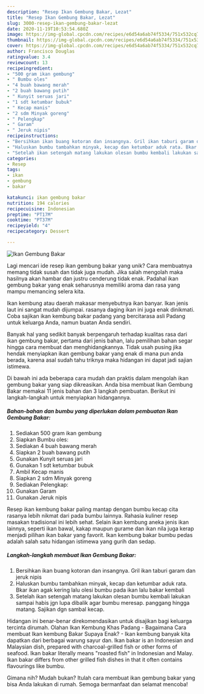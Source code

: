 ```yaml
---
description: "Resep Ikan Gembung Bakar, Lezat"
title: "Resep Ikan Gembung Bakar, Lezat"
slug: 3000-resep-ikan-gembung-bakar-lezat
date: 2020-11-19T10:53:54.680Z
image: https://img-global.cpcdn.com/recipes/e6d54a6ab74f5334/751x532cq70/ikan-gembung-bakar-foto-resep-utama.jpg
thumbnail: https://img-global.cpcdn.com/recipes/e6d54a6ab74f5334/751x532cq70/ikan-gembung-bakar-foto-resep-utama.jpg
cover: https://img-global.cpcdn.com/recipes/e6d54a6ab74f5334/751x532cq70/ikan-gembung-bakar-foto-resep-utama.jpg
author: Francisco Douglas
ratingvalue: 3.4
reviewcount: 13
recipeingredient:
- "500 gram ikan gembung"
- " Bumbu oles"
- "4 buah bawang merah"
- "2 buah bawang putih"
- " Kunyit seruas jari"
- "1 sdt ketumbar bubuk"
- " Kecap manis"
- "2 sdm Minyak goreng"
- " Pelengkap"
- " Garam"
- " Jeruk nipis"
recipeinstructions:
- "Bersihkan ikan buang kotoran dan insangnya. Gril ikan taburi garam dan jeruk nipis"
- "Haluskan bumbu tambahkan minyak, kecap dan ketumbar aduk rata. Bkar ikan agak kering lalu olesi bumbu pada ikan lalu bakar kembali"
- "Setelah ikan setengah matang lakukan olesan bumbu kembali lakukan sampai habis jgn lupa dibalik agar bumbu meresap. panggang hingga matang. Sajikan dgn sambal kecap."
categories:
- Resep
tags:
- ikan
- gembung
- bakar

katakunci: ikan gembung bakar 
nutrition: 194 calories
recipecuisine: Indonesian
preptime: "PT17M"
cooktime: "PT37M"
recipeyield: "4"
recipecategory: Dessert

---
```



![Ikan Gembung Bakar](https://img-global.cpcdn.com/recipes/e6d54a6ab74f5334/751x532cq70/ikan-gembung-bakar-foto-resep-utama.jpg)

Lagi mencari ide resep ikan gembung bakar yang unik? Cara membuatnya memang tidak susah dan tidak juga mudah. Jika salah mengolah maka hasilnya akan hambar dan justru cenderung tidak enak. Padahal ikan gembung bakar yang enak seharusnya memiliki aroma dan rasa yang mampu memancing selera kita.

Ikan kembung atau daerah makasar menyebutnya ikan banyar. Ikan jenis laut ini sangat mudah dijumpai. rasanya daging ikan ini juga enak dinikmati. Coba sajikan ikan kembung bakar padang yang bercitarasa asli Padang untuk keluarga Anda, namun buatan Anda sendiri.

Banyak hal yang sedikit banyak berpengaruh terhadap kualitas rasa dari ikan gembung bakar, pertama dari jenis bahan, lalu pemilihan bahan segar hingga cara membuat dan menghidangkannya. Tidak usah pusing jika hendak menyiapkan ikan gembung bakar yang enak di mana pun anda berada, karena asal sudah tahu triknya maka hidangan ini dapat jadi sajian istimewa.


Di bawah ini ada beberapa cara mudah dan praktis dalam mengolah ikan gembung bakar yang siap dikreasikan. Anda bisa membuat Ikan Gembung Bakar memakai 11 jenis bahan dan 3 langkah pembuatan. Berikut ini langkah-langkah untuk menyiapkan hidangannya.

<!--inarticleads1-->

##### Bahan-bahan dan bumbu yang diperlukan dalam pembuatan Ikan Gembung Bakar:

1. Sediakan 500 gram ikan gembung
1. Siapkan  Bumbu oles:
1. Sediakan 4 buah bawang merah
1. Siapkan 2 buah bawang putih
1. Gunakan  Kunyit seruas jari
1. Gunakan 1 sdt ketumbar bubuk
1. Ambil  Kecap manis
1. Siapkan 2 sdm Minyak goreng
1. Sediakan  Pelengkap:
1. Gunakan  Garam
1. Gunakan  Jeruk nipis


Resep ikan kembung bakar paling mantap dengan bumbu kecap cita rasanya lebih nikmat dari pada bumbu lainnya. Rahasia kuliner resep masakan tradisional ini lebih sehat. Selain ikan kembung aneka jenis ikan lainnya, seperti ikan bawal, kakap maupun gurame dan ikan nila juga kerap menjadi pilihan ikan bakar yang favorit. Ikan kembung bakar bumbu pedas adalah salah satu hidangan istimewa yang gurih dan sedap. 

<!--inarticleads2-->

##### Langkah-langkah membuat Ikan Gembung Bakar:

1. Bersihkan ikan buang kotoran dan insangnya. Gril ikan taburi garam dan jeruk nipis
1. Haluskan bumbu tambahkan minyak, kecap dan ketumbar aduk rata. Bkar ikan agak kering lalu olesi bumbu pada ikan lalu bakar kembali
1. Setelah ikan setengah matang lakukan olesan bumbu kembali lakukan sampai habis jgn lupa dibalik agar bumbu meresap. panggang hingga matang. Sajikan dgn sambal kecap.


Hidangan ini benar-benar direkomendasikan untuk disajikan bagi keluarga tercinta dirumah. Olahan Ikan Kembung Khas Padang - Bagaimana Cara membuat Ikan kembung Bakar Supaya Enak? - Ikan kembung banyak kita dapatkan dari berbagai warung sayur dan. Ikan bakar is an Indonesian and Malaysian dish, prepared with charcoal-grilled fish or other forms of seafood. Ikan bakar literally means &#34;roasted fish&#34; in Indonesian and Malay. Ikan bakar differs from other grilled fish dishes in that it often contains flavourings like bumbu. 

Gimana nih? Mudah bukan? Itulah cara membuat ikan gembung bakar yang bisa Anda lakukan di rumah. Semoga bermanfaat dan selamat mencoba!
